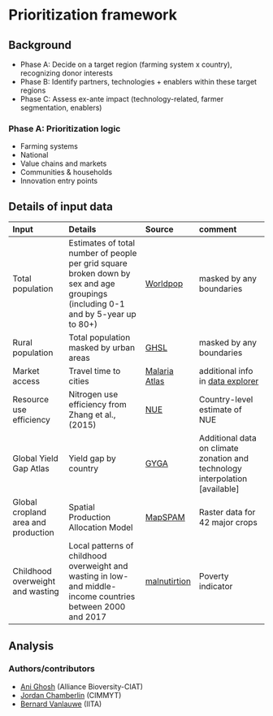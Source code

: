 # Prioritization framework

## Background
* Phase A: Decide on a target region (farming system x country), recognizing donor interests
* Phase B: Identify partners, technologies + enablers within these target regions
* Phase C: Assess ex-ante impact (technology-related, farmer segmentation, enablers)

### Phase A: Prioritization logic 
* Farming systems
* National
* Value chains and markets
* Communities & households
* Innovation entry points

## Details of input data

|Input   | Details   | Source   | comment   |
|:---|:---|:---|:---|
|Total population | Estimates of total number of people per grid square broken down by sex and age groupings (including 0-1 and by 5-year up to 80+)  |  [Worldpop](https://www.worldpop.org/geodata/listing?id=65) | masked by any boundaries  |
| Rural population  | Total population masked by urban areas  |  [GHSL](https://ghsl.jrc.ec.europa.eu/datasets.php)  | masked by any boundaries |
| Market access | Travel time to cities  | [Malaria Atlas](https://malariaatlas.org/research-project/accessibility-to-cities/) | additional info in [data explorer](https://malariaatlas.org/explorer/#/)  |
|Resource use efficiency |  Nitrogen use efficiency from Zhang et al., (2015)  |  [NUE](http://www.nature.com/doifinder/10.1038/nature15743) | Country-level estimate of NUE |
| Global Yield Gap Atlas  |  Yield gap by country | [GYGA](http://www.yieldgap.org/web/guest/download_data) | Additional data on climate zonation and technology interpolation [available]  |
| Global cropland area and production  |   Spatial Production Allocation Model  | [MapSPAM](https://www.mapspam.info/data/) | Raster data for 42 major crops  |
| Childhood overweight and wasting   |   Local patterns of childhood overweight and wasting in low- and middle-income countries between 2000 and 2017  | [malnutirtion](https://www.nature.com/articles/s41591-020-0807-6) | Poverty indicator  |

## Analysis

### Authors/contributors
* [Ani Ghosh](ani.biogeo@gmail.com) (Alliance Bioversity-CIAT)
* [Jordan Chamberlin](J.Chamberlin@cgiar.org) (CIMMYT)
* [Bernard Vanlauwe](B.Vanlauwe@cgiar.org) (IITA) 

